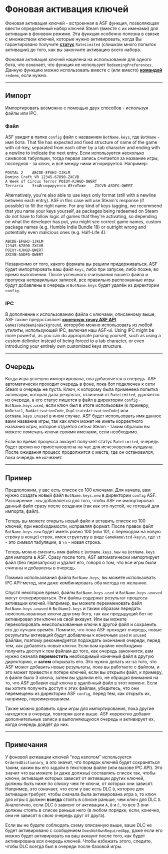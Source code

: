 # Фоновая активация ключей

Фоновая активация ключей - встроенная в ASF функция, позволяющая ввести определённый набор ключей Steam (вместе с их именами) для активации в фоновом режиме. Эта функция особенно полезна в связке с множеством ключей, которые нужно активировать, когда Вы гарантировано получите **[статус](https://github.com/JustArchiNET/ArchiSteamFarm/wiki/FAQ#what-is-the-meaning-of-status-when-redeeming-a-key)** `RateLimited` (слишком много попыток активации) до того, как вы закончите активацию всего набора.

Фоновая активация ключей нацелена на использование для одного бота, что означает, что функция не использует `RedeemingPreferences`. Данную функцию можно использовать вместе с (или вместо) **[командой](https://github.com/JustArchiNET/ArchiSteamFarm/wiki/Commands)** `redeem`, если нужно.

* * *

## Импорт

Импортировать возможно с помощью двух способов - используя файлы или IPC.

### Файл

ASF увидит в папке `config` файл с названием `BotName.keys`, где `BotName` - имя бота. That file has expected and fixed structure of name of the game with cd-key, separated from each other by a tab character and ending with a newline to indicate the next entry. Если используется несколько символов табуляции, тогда первая запись считается за название игры, последняя - за ключ, и всё между ними игнорируется. Например:

    POSTAL 2	ABCDE-EFGHJ-IJKLM
    Domino Craft VR	12345-67890-ZXCVB
    A Week of Circus Terror	POIUY-KJHGD-QWERT
    Terraria	ЭтоИгнорируется	ИЭтоТоже	ZXCVB-ASDFG-QWERT
    

Alternatively, you're also able to use keys only format (still with a newline between each entry). ASF in this case will use Steam's response (if possible) to fill the right name. For any kind of keys tagging, we recommend that you name your keys yourself, as packages being redeemed on Steam do not have to follow logic of games that they're activating, so depending on what the developer has put, you might see correct game names, custom package names (e.g. Humble Indie Bundle 18) or outright wrong and potentially even malicious ones (e.g. Half-Life 4).

    ABCDE-EFGHJ-IJKLM
    12345-67890-ZXCVB
    POIUY-KJHGD-QWERT
    ZXCVB-ASDFG-QWERT
    

Независимо от того, какого формата вы решили придерживаться, ASF будет импортировать ваш файл `keys`, либо при запуске, либо позже, во время выполнения. После успешного считывания вашего файла и пропуска неправильных записей, все правильно распознанные игры будут добавлены в очередь и `BotName.keys` будет удалён из директории `config`.

### IPC

В дополнение к использованию файла с ключами, описанному выше, ASF также предоставляет **[конечную точку ASF API](https://github.com/JustArchiNET/ArchiSteamFarm/wiki/IPC#asf-api)** `GamesToRedeemInBackground`, которубю можно использовать из любой утилиты, использующей IPC, включая наш ASF-ui. Using IPC might be more powerful, as you can do appropriate parsing yourself, such as using a custom delimiter instead of being forced to a tab character, or even introducing your entirely own customized keys structure.

* * *

## Очередь

Когда игра успешно импортирована, она добавляется в очередь. ASF автоматически проходит очередь в фоне, пока бот подключен к сети Steam и очередь не пуста. Ключ, к которому была применена попытка активации, которая дала результат, отличный от `RateLimited`, удаляется из очереди, а его статус пишется в файл в директории `config` - `BotName.keys.used`, если ключ был в итоге использован (к примеру, `NoDetail`, `BadActivationCode`, `DuplicateActivationCode`) или `BotName.keys.unused` в ином случае. ASF будет использовать имя данное вами название игры, так как ключ может не иметь корректного названия игры, которое отдаётся сетью Steam - таким образом вы можете помечать ключи своими именами, если необходимо.

Если во время процесса аккаунт получает статус `RateLimited`, очередь будет временно приостановлена на час для исчезновения кулдауна. После ожидания процесс продолжится с места, где он остановился, пока очередь не исчезнет.

* * *

## Пример

Предположим, у вас есть список со 100 ключами. Для начала, вам нужно создать новый файл `BotName.keys.new` в директории `config` ASF. Расширение `.new` добавляется для того, чтобы ASF не импортировал данный файл сразу после создания (так как это пустой, не готовый для импорта, файл).

Теперь вы можете открыть новый файл и вставить список из 100 ключей, при необходимости, исправляя формат. После правок файл `BotName.keys.new` будет иметь ровно 100 (или 101, с переходом на новую строку в конце) строк, имея структуру в виде `GameName\tcd-key\n`, где `\t` - это символ табуляции, а `\n` - новая строка.

Теперь можно сменить имя файла с `BotName.keys.new` на `BotName.keys` для импорта в ASF. Сразу после того, ASF автоматически импортирует файл (без перезапуска) и удалит его, говоря о том, что все игры были считаны и добавлены в очередь.

Помимо использования файла `BotName.keys`, вы можете использовать IPC API-метод, или даже комбинировать оба метода по желанию.

Спустя некоторое время, файлы `BotName.keys.used` и `BotName.keys.unused` могут сгенерироваться. Эти файлы содержат результат процесса активации ключей. Например, вы можете переименовать файл `BotName.keys.unused` в `BotName2.keys` и таким образом передать неиспользованные ключи другому боту, так как предыдущий бот не активировал эти ключи на свой аккаунт. Или вы можете перекопировать неиспользованные ключи в другой файл и сохранить его до лучших времён. Помните, что пока ASF проходит очередь, новые результаты активаций будут добавлены к конечным `used` и `unused` файлам, поэтому рекомендуется подождать окончания очереди, перед тем, как добавлять новые ключи. Если вам крайне необходимо получить доступ к тем файлам до того, как очередь закончится, вам нужно сначала **переместить** необходимый конечный файл в другую директорию, и **затем** открывать его. Это нужно делать из-за того, что ASF может добавить новые результаты, пока вы работаете с файлом, и это может привести к потере ключей, если вы открыли файл, к примеру, в файле было 3 ключа, затем вы удалили его, не обращая внимания на то, что ASF добавил ещё ключа в удалённый файл в этот момент. Если вы хотите получить доступ к этих файлам, убедитесь, что они перемещены из директории ASF `config`, перед тем, как открыть их, например, переименованием.

Также можно добавить одни игры для импортирования, пока другие находятся в очереди, повторяя шаги выше. ASF корректно добавит дополнительные записи в выполняющуюся очередь и активирует их, когда очередь дойдёт до них.

* * *

## Примечания

У фоновой активации ключей "под капотом" используется `OrderedDictionary`, а это значит, что порядок ключей будет сохраняться таким, каким вы его задали в текстовом файле (или вызове IPC API). Это значит что вы можете (и даже должны) составлять список так, чтобы ключи, активация которых зависит от активации других ключей, должны быть ниже по списку чем те ключи, от которых они зависят. Например, это означает, что если у вас есть DLC `D`, которое для активации требует, чтобы сначала была активирована игра `G`, то ключ для игры `G` должен **всегда** стоять в списке раньше, чем ключ для DLC `D`. Аналогично, если DLC `D` зависит от активации `A`, `B` и `C`, то все 3 они должны стоять в списке раньше него (в любом порядке, если, конечно, они не зависят в свою очередь друг от друга).

Если вы не будете соблюдать схему описанную выше, ваше DLC не будет активировано с сообщением `DoesNotOwnRequiredApp`, даже если его можно будет активировать на ваш аккаунт после того, как будет активирована вся очередь ключей. Чтобы избежать этого, следите, чтобы DLC всегда был в очереди после базовой игры.